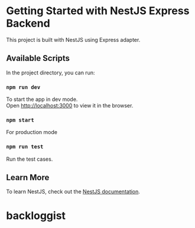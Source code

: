 # Getting Started with NestJS Express Backend

This project is built with NestJS using Express adapter.

## Available Scripts

In the project directory, you can run:

### `npm run dev`

To start the app in dev mode.\
Open [http://localhost:3000](http://localhost:3000) to view it in the browser.

### `npm start`

For production mode

### `npm run test`

Run the test cases.

## Learn More

To learn NestJS, check out the [NestJS documentation](https://docs.nestjs.com/).

# backloggist
